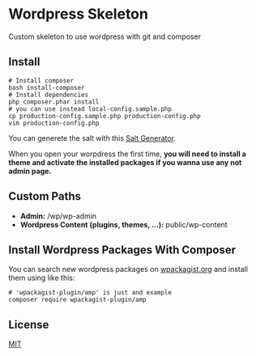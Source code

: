 # Wordpress Skeleton

Custom skeleton to use wordpress with git and composer

## Install

```
# Install composer
bash install-composer
# Install dependencies
php composer.phar install
# you can use instead local-config.sample.php
cp production-config.sample.php production-config.php
vim production-config.php
```
You can generete the salt with this [Salt Generator].

When you open your worpdress the first time, **you will need to install a theme and activate the installed packages if you wanna use any not admin page.**

## Custom Paths

 * **Admin:** <your-site-url>/wp/wp-admin
 * **Wordpress Content (plugins, themes, ...):** public/wp-content

## Install Wordpress Packages With Composer

You can search new wordpress packages on [wpackagist.org] and install them using like this:

```
# 'wpackagist-plugin/amp' is just and example
composer require wpackagist-plugin/amp
```

## License
[MIT]

[Salt Generator]: <https://api.wordpress.org/secret-key/1.1/salt/>
[wpackagist.org]: <https://wpackagist.org>
[MIT]: License
